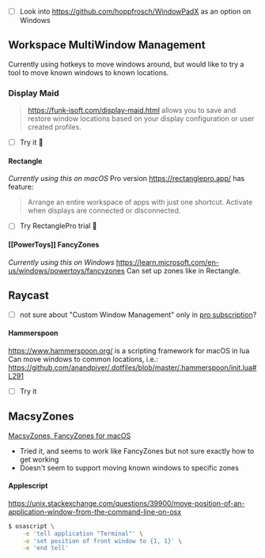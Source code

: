 - [ ] Look into https://github.com/hoppfrosch/WindowPadX as an option on Windows
## Workspace MultiWindow Management

Currently using hotkeys to move windows around, but would like to try a tool to move known windows to known locations.
### Display Maid
>https://funk-isoft.com/display-maid.html allows you to save and restore window locations based on your display configuration or user created profiles.
- [ ] Try it 🔼 
#### Rectangle
*Currently using this on macOS*
Pro version https://rectanglepro.app/ has feature:
>Arrange an entire workspace of apps with just one shortcut.
Activate when displays are connected or disconnected.
- [ ] Try RectanglePro trial 🔽 
#### [[PowerToys]] FancyZones
*Currently using this on Windows*
https://learn.microsoft.com/en-us/windows/powertoys/fancyzones
Can set up zones like in Rectangle.

## Raycast
- [ ] not sure about "Custom Window Management" only in [pro subscription](https://www.raycast.com/pro)?
#### Hammerspoon
https://www.hammerspoon.org/ is a scripting framework for macOS in lua
Can move windows to common locations, i.e.:
https://github.com/anandpiyer/.dotfiles/blob/master/.hammerspoon/init.lua#L291
- [ ] Try it
## MacsyZones
[MacsyZones, FancyZones for macOS](https://macsyzones.com/)
- Tried it, and seems to work like FancyZones but not sure exactly how to get working
- Doesn't seem to support moving known windows to specific zones
#### Applescript
https://unix.stackexchange.com/questions/39900/move-position-of-an-application-window-from-the-command-line-on-osx
```bash
$ osascript \
    -e 'tell application "Terminal"' \
    -e 'set position of front window to {1, 1}' \
    -e 'end tell'
```
